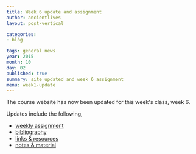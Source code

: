 ```yaml
---
title: Week 6 update and assignment
author: ancientlives
layout: post-vertical

categories:
- blog

tags: general news
year: 2015
month: 10
day: 02
published: true
summary: site updated and week 6 assignment
menu: week1-update
---
```


The course website has now been updated for this week's class, week 6.

Updates include the following,

* [weekly assignment](/weekly_assignment)
* [bibliography](/bibliography)
* [links & resources](/links)
* [notes & material](/notes)
